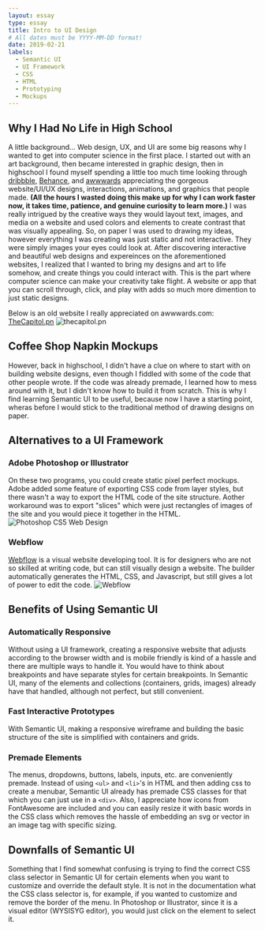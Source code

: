 ```yaml
---
layout: essay
type: essay
title: Intro to UI Design
# All dates must be YYYY-MM-DD format!
date: 2019-02-21
labels:
  - Semantic UI
  - UI Framework
  - CSS
  - HTML
  - Prototyping
  - Mockups
---
```


## Why I Had No Life in High School
A little background... Web design, UX, and UI are some big reasons why I wanted to get into computer science in the first place. I started out with an art background, then became interested in graphic design, then in highschool I found myself spending a little too much time looking through [dribbble](http://dribbble.com), [Behance](www.behance.net), and [awwwards](www.awwwards.com) appreciating the gorgeous website/UI/UX designs, interactions, animations, and graphics that people made. __(All the hours I wasted doing this make up for why I can work faster now, it takes time, patience, and genuine curiosity to learn more.)__ I was really intrigued by the creative ways they would layout text, images, and media on a website and used colors and elements to create contrast that was visually appealing. So, on paper I was used to drawing my ideas, however everything I was creating was just static and not interactive. They were simply images your eyes could look at. After discovering interactive and beautiful web designs and expereinces on the aforementioned websites, I realized that I wanted to bring my designs and art to life somehow, and create things you could interact with. This is the part where computer science can make your creativity take flight. A website or app that you can scroll through, click, and play with adds so much more dimention to just static designs.

Below is an old website I really appreciated on awwwards.com: [TheCapitol.pn](thecapitol.pn)
![thecapitol.pn](https://assets.awwwards.com/awards/images/2014/08/the-capitol-website.jpg)

## Coffee Shop Napkin Mockups
However, back in highschool, I didn't have a clue on where to start with on building website designs, even though I fiddled with some of the code that other people wrote. If the code was already premade, I learned how to mess around with it, but I didn't know how to build it from scratch. This is why I find learning Semantic UI to be useful, because now I have a starting point, wheras before I would stick to the traditional method of drawing designs on paper.

## Alternatives to a UI Framework

### Adobe Photoshop or Illustrator
On these two programs, you could create static pixel perfect mockups. Adobe added some feature of exporting CSS code from layer styles, but there wasn't a way to export the HTML code of the site structure. Aother workaround was to export "slices" which were just rectangles of images of the site and you would piece it together in the HTML.
![Photoshop CS5 Web Design](https://i.ytimg.com/vi/D-Ya08vvWD4/maxresdefault.jpg)

### Webflow
[Webflow](www.webflow.com) is a visual website developing tool. It is for designers who are not so skilled at writing code, but can still visually design a website. The builder automatically generates the HTML, CSS, and Javascript, but still gives a lot of power to edit the code.
![Webflow](https://forum.webflow.com/uploads/webflow1/2003/23ebeea5f48926c6.png)

## Benefits of Using Semantic UI

### Automatically Responsive
Without using a UI framework, creating a responsive website that adjusts according to the browser width and is mobile friendly is kind of a hassle and there are multiple ways to handle it. You would have to think about breakpoints and have separate styles for certain breakpoints. In Semantic UI, many of the elements and collections (containers, grids, images) already have that handled, although not perfect, but still convenient.

### Fast Interactive Prototypes
With Semantic UI, making a responsive wireframe and building the basic structure of the site is simplified with containers and grids.

### Premade Elements
The menus, dropdowns, buttons, labels, inputs, etc. are conveniently premade. Instead of using `<ul>` and `<li>`'s in HTML and then adding css to create a menubar, Semantic UI already has premade CSS classes for that which you can just use in a `<div>`. Also, I appreciate how icons from FontAwesome are included and you can easily resize it with basic words in the CSS class which removes the hassle of embedding an svg or vector in an image tag with specific sizing.

## Downfalls of Semantic UI
Something that I find somewhat confusing is trying to find the correct CSS class selector in Semantic UI for certain elements when you want to customize and override the default style. It is not in the documentation what the CSS class selector is, for example, if you wanted to customize and remove the border of the menu. In Photoshop or Illustrator, since it is a visual editor (WYSISYG editor), you would just click on the element to select it.





